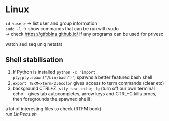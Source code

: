 # Linux
`id <user>` -> list user and group information <br>
`sudo -l` -> show commands that can be run with sudo <br>
  -> check https://gtfobins.github.io/ if any programs can be used for privesc <br>

watch
sed
seq
uniq
netstat

## Shell stabilisation
  1) If Python is installed <code>python -c 'import pty;pty.spawn("/bin/bash")'</code>, spawns a better featured bash shell
  2) <code>export TERM=xterm-256color</code> gives access to term commands (clear etc)
  3) background CTRL+Z, <code>stty raw -echo; fg</code> (turn off our own terminal echo - gives tab autocompletes, arrow keys and CTRL+C kills procs, then foregrounds the spawned shell).

a lot of interesting files to check (RTFM book)<br>
run _LinPeas.sh_
